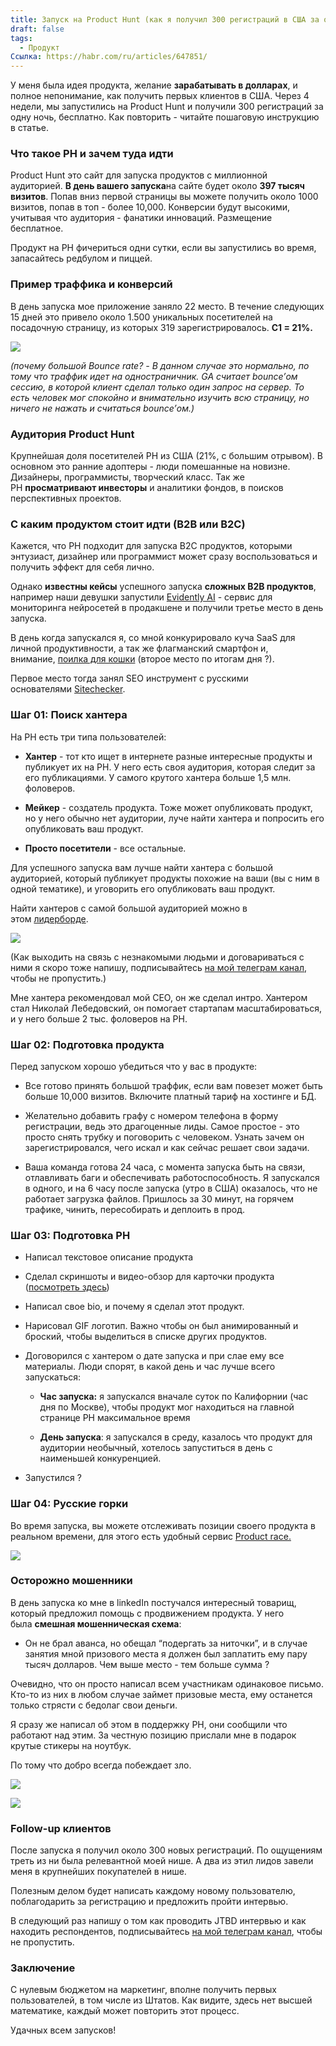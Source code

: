 ```yaml
---
title: Запуск на Product Hunt (как я получил 300 регистраций в США за одни сутки, бесплатно)
draft: false
tags:
  - Продукт
Ссылка: https://habr.com/ru/articles/647851/
---
```

У меня была идея продукта, желание **зарабатывать в долларах**, и полное непонимание, как получить первых клиентов в США. Через 4 недели, мы запустились на Product Hunt и получили 300 регистраций за одну ночь, бесплатно. Как повторить - читайте пошаговую инструкцию в статье.

### Что такое PH и зачем туда идти

Product Hunt это сайт для запуска продуктов с миллионной аудиторией. **В день вашего запуска**на сайте будет около **397 тысяч визитов**. Попав вниз первой страницы вы можете получить около 1000 визитов, попав в топ - более 10,000. Конверсии будут высокими, учитывая что аудитория - фанатики инноваций. Размещение бесплатное.

Продукт на PH фичериться одни сутки, если вы запустились во время, запасайтесь редбулом и пиццей.

### Пример траффика и конверсий

В день запуска мое приложение заняло 22 место. В течение следующих 15 дней это привело около 1.500 уникальных посетителей на посадочную страницу, из которых 319 зарегистрировалось. **C1 = 21%.**

![](https://habrastorage.org/r/w1560/getpro/habr/upload_files/524/d70/b68/524d70b68a15a0c500ceda1a3f99d722.png)

_(почему большой Bounce rate? - В данном случае это нормально, по тому что траффик идет на одностраничник. GA считает bounce’ом сессию, в которой клиент сделал только один запрос на сервер. То есть человек мог спокойно и внимательно изучить всю страницу, но ничего не нажать и считаться bounce’ом.)_

### Аудитория Product Hunt

Крупнейшая доля посетителей PH из США (21%, с большим отрывом). В основном это ранние адоптеры - люди помешанные на новизне. Дизайнеры, программисты, творческий класс. Так же PH **просматривают инвесторы** и аналитики фондов, в поисков перспективных проектов.

### С каким продуктом стоит идти (B2B или B2C)

Кажется, что PH подходит для запуска B2C продуктов, которыми энтузиаст, дизайнер или программист может сразу воспользоваться и получить эффект для себя лично.

Однако **известны кейсы** успешного запуска **сложных B2B продуктов**, например наши девушки запустили [Evidently AI](https://www.producthunt.com/posts/evidently-ai) - сервис для мониторинга нейросетей в продакшене и получили третье место в день запуска.

В день когда запускался я, со мной конкурировало куча SaaS для личной продуктивности, а так же флагманский смартфон и, внимание, [поилка для кошки](https://www.producthunt.com/posts/kittyspring) (второе место по итогам дня ?).

Первое место тогда занял SEO инструмент с русскими основателями [Sitechecker](https://www.producthunt.com/posts/sitechecker-2).

### Шаг 01: Поиск хантера

На PH есть три типа пользователей:

- **Хантер** - тот кто ищет в интернете разные интересные продукты и публикует их на PH. У него есть своя аудитория, которая следит за его публикациями. У самого крутого хантера больше 1,5 млн. фоловеров.
    
- **Мейкер** - создатель продукта. Тоже может опубликовать продукт, но у него обычно нет аудитории, луче найти хантера и попросить его опубликовать ваш продукт.
    
- **Просто посетители** - все остальные.
    

Для успешного запуска вам лучше найти хантера с большой аудиторией, который публикует продукты похожие на ваши (вы с ним в одной тематике), и уговорить его опубликовать ваш продукт.

Найти хантеров с самой большой аудиторией можно в этом [лидерборде](https://yvoschaap.com/producthunt/#hunt).

![](https://habrastorage.org/r/w1560/getpro/habr/upload_files/03b/dec/66c/03bdec66c8f50f3a372d8acc5b08775c.png)

(Как выходить на связь с незнакомыми людьми и договариваться с ними я скоро тоже напишу, подписывайтесь [на мой телеграм канал](https://t.me/tiaga), чтобы не пропустить.)

Мне хантера рекомендовал мой CEO, он же сделал интро. Хантером стал Николай Лебедовский, он помогает стартапам масштабироваться, и у него больше 2 тыс. фоловеров на PH.

### Шаг 02: Подготовка продукта

Перед запуском хорошо убедиться что у вас в продукте:

- Все готово принять большой траффик, если вам повезет может быть больше 10,000 визитов. Включите платный тариф на хостинге и БД.
    
- Желательно добавить графу с номером телефона в форму регистрации, ведь это драгоценные лиды. Самое простое - это просто снять трубку и поговорить с человеком. Узнать зачем он зарегистрировался, чего искал и как сейчас решает свои задачи.
    
- Ваша команда готова 24 часа, с момента запуска быть на связи, отлавливать баги и обеспечивать работоспособность. Я запускался в одного, и на 6 часу после запуска (утро в США) оказалось, что не работает загрузка файлов. Пришлось за 30 минут, на горячем трафике, чинить, пересобирать и деплоить в прод.
    

### Шаг 03: Подготовка PH

- Написал текстовое описание продукта
    
- Сделал скриншоты и видео-обзор для карточки продукта ([посмотреть здесь](https://www.producthunt.com/posts/student-emotions-detector))
    
- Написал свое bio, и почему я сделал этот продукт.
    
- Нарисовал GIF логотип. Важно чтобы он был анимированный и броский, чтобы выделиться в списке других продуктов.
    
- Договорился с хантером о дате запуска и при слае ему все материалы. Люди спорят, в какой день и час лучше всего запускаться: 
    
    - **Час запуска:** я запускался вначале суток по Калифорнии (час дня по Москве), чтобы продукт мог находиться на главной странице PH максимальное время
        
    - **День запуска**: я запускался в среду, казалось что продукт для аудитории необычный, хотелось запуститься в день с наименьшей конкуренцией.
        
- Запустился ?
    

### Шаг 04: Русские горки

Во время запуска, вы можете отслеживать позиции своего продукта в реальном времени, для этого есть удобный сервис [Product race.](https://race.crowdtoolz.com/)

![](https://habrastorage.org/r/w1560/getpro/habr/upload_files/3e9/f4a/48f/3e9f4a48f5ff21561050249bb33abff3.png)

### Осторожно мошенники

В день запуска ко мне в linkedIn постучался интересный товарищ, который предложил помощь с продвижением продукта. У него была **смешная мошенническая схема**:

- Он не брал аванса, но обещал “подергать за ниточки”, и в случае занятия мной призового места я должен был заплатить ему пару тысяч долларов. Чем выше место - тем больше сумма ?
    

Очевидно, что он просто написал всем участникам одинаковое письмо. Кто-то из них в любом случае займет призовые места, ему останется только стрясти с бедолаг свои деньги.

Я сразу же написал об этом в поддержку PH, они сообщили что работают над этим. За честную позицию прислали мне в подарок крутые стикеры на ноутбук.

По тому что добро всегда побеждает зло.

![](https://habrastorage.org/r/w1560/getpro/habr/upload_files/a9b/b55/fd5/a9bb55fd5d6cb16772d8ac4da755d7e0.png)

![](https://habrastorage.org/r/w1560/getpro/habr/upload_files/bc1/8b9/50e/bc18b950ea64b4a19e97dce160d923f5.png)

### Follow-up клиентов

После запуска я получил около 300 новых регистраций. По ощущениям треть из ни была релевантной моей нише. А два из этил лидов завели меня в крупнейших покупателей в нише.

Полезным делом будет написать каждому новому пользователю, поблагодарить за регистрацию и предложить пройти интервью.

В следующий раз напишу о том как проводить JTBD интервью и как находить респондентов, подписывайтесь [на мой телеграм канал](https://t.me/tiaga), чтобы не пропустить.

### Заключение

С нулевым бюджетом на маркетинг, вполне получить первых пользователей, в том числе из Штатов. Как видите, здесь нет высшей математике, каждый может повторить этот процесс.

Удачных всем запусков!